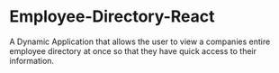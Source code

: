 # Employee-Directory-React
A Dynamic Application that allows the user to view a companies entire employee directory at once so that they have quick access to their information.
